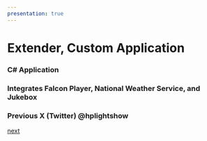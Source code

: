 ```yaml
---
presentation: true
---
```


# Extender, Custom Application

### C# Application
### Integrates Falcon Player, National Weather Service, and Jukebox
### Previous X (Twitter) @hplightshow

[next](/light-show-presentation/software-xlights)
